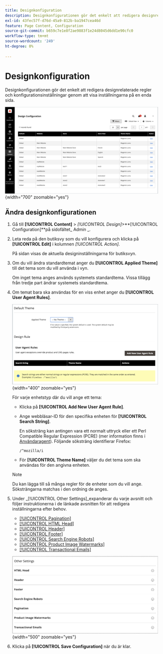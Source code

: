 ```yaml
---
title: Designkonfiguration
description: Designkonfigurationen gör det enkelt att redigera designrelaterade regler och konfigurationsinställningar genom att visa inställningarna på en enda sida.
exl-id: 43fec57f-d76d-45a9-812b-ba1947cea46d
feature: Page Content, Configuration
source-git-commit: b659c7e1e8f2ae9883f1e24d8045d6dd1e90cfc0
workflow-type: tm+mt
source-wordcount: '249'
ht-degree: 0%

---
```


# Designkonfiguration

Designkonfigurationen gör det enkelt att redigera designrelaterade regler och konfigurationsinställningar genom att visa inställningarna på en enda sida.

![Designkonfigurationssida](./assets/configuration.png){width="700" zoomable="yes"}

## Ändra designkonfigurationen

1. Gå till **[!UICONTROL Content]** > _[!UICONTROL Design]_>**[!UICONTROL Configuration]**på sidofältet_ Admin _.

1. Leta reda på den butiksvy som du vill konfigurera och klicka på **[!UICONTROL Edit]** i kolumnen _[!UICONTROL Action]_.

   På sidan visas de aktuella designinställningarna för butiksvyn.

1. Om du vill ändra standardtemat anger du **[!UICONTROL Applied Theme]** till det tema som du vill använda i vyn.

   Om inget tema anges används systemets standardtema. Vissa tillägg från tredje part ändrar systemets standardtema.

1. Om temat bara ska användas för en viss enhet anger du **[!UICONTROL User Agent Rules]**.

   ![Användaragentregler](./assets/configuration-user-agent-rules.png){width="400" zoomable="yes"}

   För varje enhetstyp där du vill ange ett tema:

   - Klicka på **[!UICONTROL Add New User Agent Rule]**.

   - Ange webbläsar-ID för den specifika enheten för **[!UICONTROL Search String]**.

     En söksträng kan antingen vara ett normalt uttryck eller ett Perl Compatible Regular Expression (PCRE) (mer information finns i [Användaragent](https://en.wikipedia.org/wiki/User_agent)). Följande söksträng identifierar Firefox:

         /^mozilla/i
     
   - För **[!UICONTROL Theme Name]** väljer du det tema som ska användas för den angivna enheten.

   >[!NOTE]
   >
   >Du kan lägga till så många regler för de enheter som du vill ange. Söksträngarna matchas i den ordning de anges.

1. Under _[!UICONTROL Other Settings]_expanderar du varje avsnitt och följer instruktionerna i de länkade avsnitten för att redigera inställningarna efter behov.

   - [[!UICONTROL Pagination]](../catalog/navigation-product-listings.md#pagination-controls)
   - [[!UICONTROL HTML Head]](page-setup.md#html-head)
   - [[!UICONTROL Header]](page-setup.md#header)
   - [[!UICONTROL Footer]](page-setup.md#footer)
   - [[!UICONTROL Search Engine Robots]](../merchandising-promotions/seo-overview.md#search-engine-robots)
   - [[!UICONTROL Product Image Watermarks]](../catalog/product-image.md#watermarks)
   - [[!UICONTROL Transactional Emails]](../systems/email-templates.md#configure-email-templates)

   ![Andra inställningar som ska påverka designen](./assets/configuration-other-settings.png){width="500" zoomable="yes"}

1. Klicka på **[!UICONTROL Save Configuration]** när du är klar.
